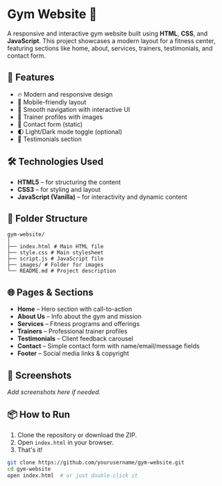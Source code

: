 # Gym Website 💪

A responsive and interactive gym website built using **HTML**, **CSS**, and **JavaScript**. This project showcases a modern layout for a fitness center, featuring sections like home, about, services, trainers, testimonials, and contact form.

## 🚀 Features

- 🔥 Modern and responsive design
- 📱 Mobile-friendly layout
- 🎯 Smooth navigation with interactive UI
- 🧍 Trainer profiles with images
- 📨 Contact form (static)
- 🌓 Light/Dark mode toggle (optional)
- 💬 Testimonials section

## 🛠️ Technologies Used

- **HTML5** – for structuring the content
- **CSS3** – for styling and layout
- **JavaScript (Vanilla)** – for interactivity and dynamic content

## 📁 Folder Structure

```
gym-website/
│
├── index.html # Main HTML file
├── style.css # Main stylesheet
├── script.js # JavaScript file
├── images/ # Folder for images
└── README.md # Project description
```



## 🌐 Pages & Sections

- **Home** – Hero section with call-to-action
- **About Us** – Info about the gym and mission
- **Services** – Fitness programs and offerings
- **Trainers** – Professional trainer profiles
- **Testimonials** – Client feedback carousel
- **Contact** – Simple contact form with name/email/message fields
- **Footer** – Social media links & copyright

## 📸 Screenshots

*Add screenshots here if needed.*

## 📦 How to Run

1. Clone the repository or download the ZIP.
2. Open `index.html` in your browser.
3. That's it!

```bash
git clone https://github.com/yourusername/gym-website.git
cd gym-website
open index.html  # or just double-click it



